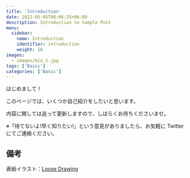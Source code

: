 ```yaml
---
title: 'Introduction'
date: 2022-05-05T08:06:25+06:00
description: Introduction to Sample Post
menu:
  sidebar:
    name: Introduction
    identifier: introduction
    weight: 10
images:
  - images/bio_1.jpg
tags: ['Basic']
categories: ['Basic']
---
```


はじめまして！

このページでは、いくつか自己紹介をしたいと思います。

内容に関しては追って更新しますので、しばらくお待ちくださいませ。

※「待てないよ!早く知りたい!」という意見がありましたら、お気軽に Twitter にてご連絡ください。

## 備考

表紙イラスト：[Loose Drawing](https://loosedrawing.com/)
